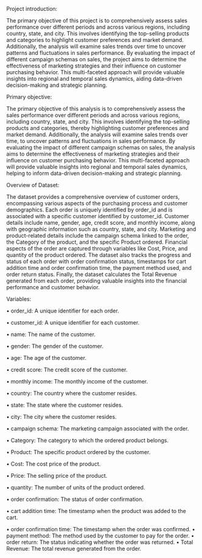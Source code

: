 Project introduction: 

The primary objective of this project is to comprehensively assess sales performance over different periods and across various 
regions, including country, state, and city. This involves identifying the top-selling products and categories to highlight 
customer preferences and market demand. Additionally, the analysis will examine sales trends over time to uncover patterns and 
fluctuations in sales performance. By evaluating the impact of different campaign schemas on sales, the project aims to 
determine the effectiveness of marketing strategies and their influence on customer purchasing behavior. This multi-faceted 
approach will provide valuable insights into regional and temporal sales dynamics, aiding data-driven decision-making and 
strategic planning. 

Primary objective: 

The primary objective of this analysis is to comprehensively assess the sales performance over different periods and across 
various regions, including country, state, and city. This involves identifying the top-selling products and categories, thereby 
highlighting customer preferences and market demand. Additionally, the analysis will examine sales trends over time, to 
uncover patterns and fluctuations in sales performance. By evaluating the impact of different campaign schemas on sales, the 
analysis aims to determine the effectiveness of marketing strategies and their influence on customer purchasing behavior. This 
multi-faceted approach will provide valuable insights into regional and temporal sales dynamics, helping to inform data-driven 
decision-making and strategic planning. 

Overview of Dataset: 

The dataset provides a comprehensive overview of customer orders, encompassing various aspects of the purchasing process 
and customer demographics. Each order is uniquely identified by order_id and is associated with a specific customer identified 
by customer_id. Customer details include name, gender, age, credit score, and monthly income, along with geographic 
information such as country, state, and city. 
Marketing and product-related details include the campaign schema linked to the order, the Category of the product, and the 
specific Product ordered. Financial aspects of the order are captured through variables like Cost, Price, and quantity of the 
product ordered. The dataset also tracks the progress and status of each order with order confirmation status, timestamps for cart 
addition time and order confirmation time, the payment method used, and order return status. Finally, the dataset calculates the 
Total Revenue generated from each order, providing valuable insights into the financial performance and customer behavior. 

Variables: 

• order_id: A unique identifier for each order. 
 
• customer_id: A unique identifier for each customer. 
 
• name: The name of the customer. 
 
• gender: The gender of the customer. 

• age: The age of the customer.

• credit score: The credit score of the customer.

• monthly income: The monthly income of the customer.

• country: The country where the customer resides. 

• state: The state where the customer resides. 

• city: The city where the customer resides. 

• campaign schema: The marketing campaign associated with the order. 

• Category: The category to which the ordered product belongs. 

• Product: The specific product ordered by the customer. 

• Cost: The cost price of the product.

• Price: The selling price of the product. 

• quantity: The number of units of the product ordered. 

• order confirmation: The status of order confirmation. 

• cart addition time: The timestamp when the product was added to the cart.

• order confirmation time: The timestamp when the order was confirmed. 
• payment method: The method used by the customer to pay for the order. 
• order return: The status indicating whether the order was returned. 
• Total Revenue: The total revenue generated from the order.
